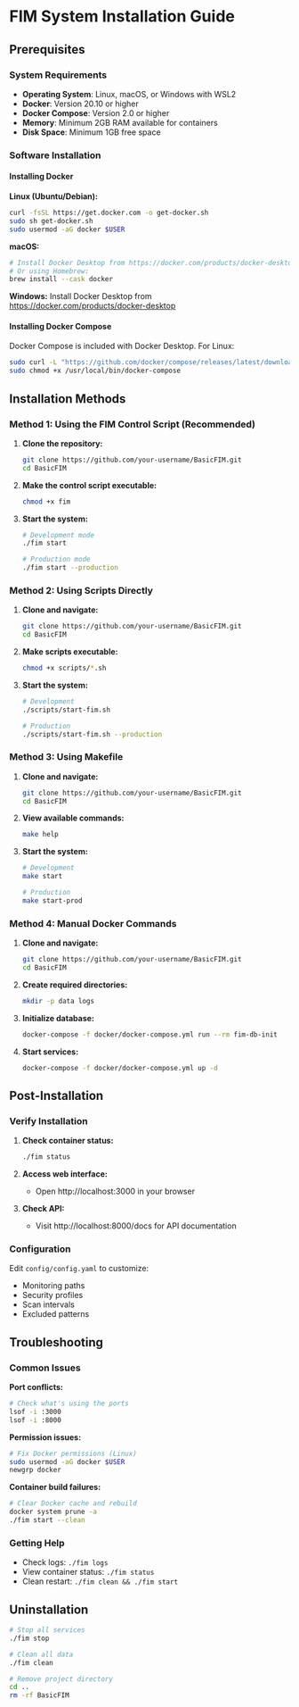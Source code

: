 # FIM System Installation Guide

## Prerequisites

### System Requirements

- **Operating System**: Linux, macOS, or Windows with WSL2
- **Docker**: Version 20.10 or higher
- **Docker Compose**: Version 2.0 or higher
- **Memory**: Minimum 2GB RAM available for containers
- **Disk Space**: Minimum 1GB free space

### Software Installation

#### Installing Docker

**Linux (Ubuntu/Debian):**
```bash
curl -fsSL https://get.docker.com -o get-docker.sh
sudo sh get-docker.sh
sudo usermod -aG docker $USER
```

**macOS:**
```bash
# Install Docker Desktop from https://docker.com/products/docker-desktop
# Or using Homebrew:
brew install --cask docker
```

**Windows:**
Install Docker Desktop from https://docker.com/products/docker-desktop

#### Installing Docker Compose

Docker Compose is included with Docker Desktop. For Linux:
```bash
sudo curl -L "https://github.com/docker/compose/releases/latest/download/docker-compose-$(uname -s)-$(uname -m)" -o /usr/local/bin/docker-compose
sudo chmod +x /usr/local/bin/docker-compose
```

## Installation Methods

### Method 1: Using the FIM Control Script (Recommended)

1. **Clone the repository:**
   ```bash
   git clone https://github.com/your-username/BasicFIM.git
   cd BasicFIM
   ```

2. **Make the control script executable:**
   ```bash
   chmod +x fim
   ```

3. **Start the system:**
   ```bash
   # Development mode
   ./fim start
   
   # Production mode
   ./fim start --production
   ```

### Method 2: Using Scripts Directly

1. **Clone and navigate:**
   ```bash
   git clone https://github.com/your-username/BasicFIM.git
   cd BasicFIM
   ```

2. **Make scripts executable:**
   ```bash
   chmod +x scripts/*.sh
   ```

3. **Start the system:**
   ```bash
   # Development
   ./scripts/start-fim.sh
   
   # Production
   ./scripts/start-fim.sh --production
   ```

### Method 3: Using Makefile

1. **Clone and navigate:**
   ```bash
   git clone https://github.com/your-username/BasicFIM.git
   cd BasicFIM
   ```

2. **View available commands:**
   ```bash
   make help
   ```

3. **Start the system:**
   ```bash
   # Development
   make start
   
   # Production
   make start-prod
   ```

### Method 4: Manual Docker Commands

1. **Clone and navigate:**
   ```bash
   git clone https://github.com/your-username/BasicFIM.git
   cd BasicFIM
   ```

2. **Create required directories:**
   ```bash
   mkdir -p data logs
   ```

3. **Initialize database:**
   ```bash
   docker-compose -f docker/docker-compose.yml run --rm fim-db-init
   ```

4. **Start services:**
   ```bash
   docker-compose -f docker/docker-compose.yml up -d
   ```

## Post-Installation

### Verify Installation

1. **Check container status:**
   ```bash
   ./fim status
   ```

2. **Access web interface:**
   - Open http://localhost:3000 in your browser

3. **Check API:**
   - Visit http://localhost:8000/docs for API documentation

### Configuration

Edit `config/config.yaml` to customize:
- Monitoring paths
- Security profiles
- Scan intervals
- Excluded patterns

## Troubleshooting

### Common Issues

**Port conflicts:**
```bash
# Check what's using the ports
lsof -i :3000
lsof -i :8000
```

**Permission issues:**
```bash
# Fix Docker permissions (Linux)
sudo usermod -aG docker $USER
newgrp docker
```

**Container build failures:**
```bash
# Clear Docker cache and rebuild
docker system prune -a
./fim start --clean
```

### Getting Help

- Check logs: `./fim logs`
- View container status: `./fim status`
- Clean restart: `./fim clean && ./fim start`

## Uninstallation

```bash
# Stop all services
./fim stop

# Clean all data
./fim clean

# Remove project directory
cd ..
rm -rf BasicFIM
```
